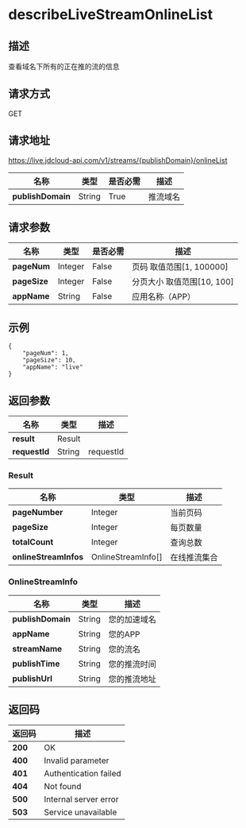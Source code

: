 # describeLiveStreamOnlineList


## 描述
查看域名下所有的正在推的流的信息

## 请求方式
GET

## 请求地址
https://live.jdcloud-api.com/v1/streams/{publishDomain}/onlineList

|名称|类型|是否必需|描述|
|---|---|---|---|
|**publishDomain**|String|True|推流域名|

## 请求参数
|名称|类型|是否必需|描述|
|---|---|---|---|
|**pageNum**|Integer|False|页码 取值范围[1, 100000]|
|**pageSize**|Integer|False|分页大小 取值范围[10, 100]|
|**appName**|String|False|应用名称（APP）|

## 示例
    {
        "pageNum": 1,
        "pageSize": 10,
        "appName": "live"
    }

## 返回参数
|名称|类型|描述|
|---|---|---|
|**result**|Result| |
|**requestId**|String|requestId|

### Result
|名称|类型|描述|
|---|---|---|
|**pageNumber**|Integer|当前页码|
|**pageSize**|Integer|每页数量|
|**totalCount**|Integer|查询总数|
|**onlineStreamInfos**|OnlineStreamInfo[]|在线推流集合|
### OnlineStreamInfo
|名称|类型|描述|
|---|---|---|
|**publishDomain**|String|您的加速域名|
|**appName**|String|您的APP|
|**streamName**|String|您的流名|
|**publishTime**|String|您的推流时间|
|**publishUrl**|String|您的推流地址|

## 返回码
|返回码|描述|
|---|---|
|**200**|OK|
|**400**|Invalid parameter|
|**401**|Authentication failed|
|**404**|Not found|
|**500**|Internal server error|
|**503**|Service unavailable|
